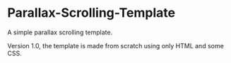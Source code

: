 # Parallax-Scrolling-Template
A simple parallax scrolling template.

Version 1.0, the template is made from scratch using only HTML and some CSS. 
